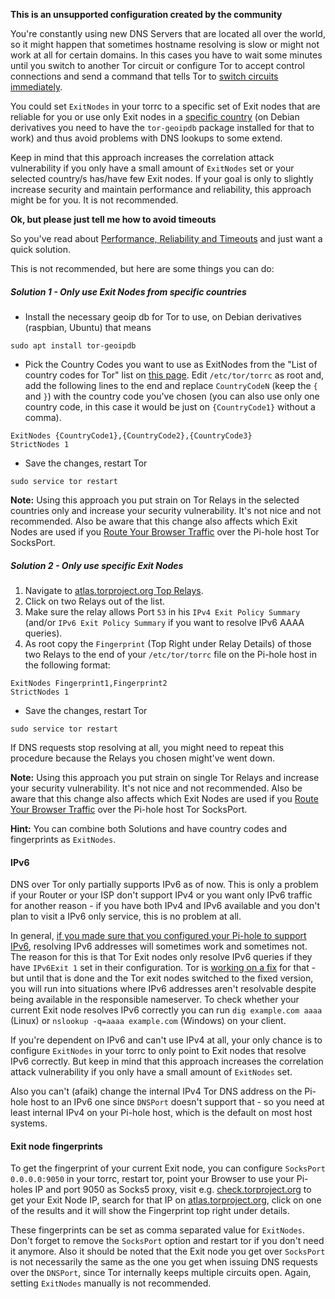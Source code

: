 **This is an unsupported configuration created by the community**

You're constantly using new DNS Servers that are located all over the world, so it might happen that sometimes hostname resolving is slow or might not work at all for certain domains. In this cases you have to wait some minutes until you switch to another Tor circuit or configure Tor to accept control connections and send a command that tells Tor to [switch circuits immediately](https://superuser.com/a/139018).   

You could set `ExitNodes` in your torrc to a specific set of Exit nodes that are reliable for you or use only Exit nodes in a [specific country](http://www.b3rn3d.com/blog/2014/03/05/tor-country-codes/) (on Debian derivatives you need to have the `tor-geoipdb` package installed for that to work) and thus avoid problems with DNS lookups to some extend. 

Keep in mind that this approach increases the correlation attack vulnerability if you only have a small amount of `ExitNodes` set or your selected country/s has/have few Exit nodes. If your goal is only to slightly increase security and maintain performance and reliability, this approach might be for you. It is not recommended.

**Ok, but please just tell me how to avoid timeouts**

So you've read about [Performance, Reliability and Timeouts](#performance-reliability-and-timeouts) and just want a quick solution. 

This is not recommended, but here are some things you can do:
##### Solution 1 - Only use Exit Nodes from specific countries
 * Install the necessary geoip db for Tor to use, on Debian derivatives (raspbian, Ubuntu) that means
  ```
  sudo apt install tor-geoipdb
  ```
 * Pick the Country Codes you want to use as ExitNodes from the "List of country codes for Tor" list on [this page](http://www.b3rn3d.com/blog/2014/03/05/tor-country-codes/).
   Edit `/etc/tor/torrc` as root and, add the following lines to the end and replace `CountryCodeN` (keep the `{` and `}`) with the country code you've chosen (you can also use only one country code, in this case it would be just on `{CountryCode1}` without a comma).
  ```
  ExitNodes {CountryCode1},{CountryCode2},{CountryCode3}
  StrictNodes 1
  ```
 * Save the changes, restart Tor
   
  ```
  sudo service tor restart
  ```
  
   **Note:** Using this approach you put strain on Tor Relays in the selected countries only and increase your security vulnerability. It's not nice and not recommended. Also be aware that this change also affects which Exit Nodes are used if you [Route Your Browser Traffic](#your-browser) over the Pi-hole host Tor SocksPort.
 
##### Solution 2 - Only use specific Exit Nodes
1. Navigate to [atlas.torproject.org Top Relays](https://atlas.torproject.org/#toprelays). 
2. Click on two Relays out of the list. 
3. Make sure the relay allows Port `53` in his `IPv4 Exit Policy Summary` (and/or `IPv6 Exit Policy Summary` if you want to resolve IPv6 AAAA queries). 
4. As root copy the `Fingerprint` (Top Right under Relay Details) of those two Relays to the end of your `/etc/tor/torrc` file on the Pi-hole host in the following format:
  
  ```
  ExitNodes Fingerprint1,Fingerprint2
  StrictNodes 1
  ```
  
 * Save the changes, restart Tor
  
  ```
  sudo service tor restart
  ```
  
   If DNS requests stop resolving at all, you might need to repeat this procedure because the Relays you chosen might've went down.

  **Note:** Using this approach you put strain on single Tor Relays and increase your security vulnerability. It's not nice and not recommended. Also be aware that this change also affects which Exit Nodes are used if you [Route Your Browser Traffic](#your-browser) over the Pi-hole host Tor SocksPort.  

 **Hint:** You can combine both Solutions and have country codes and fingerprints as `ExitNodes`.  

#### IPv6
 DNS over Tor only partially supports IPv6 as of now. This is only a problem if your Router or your ISP don't support IPv4 or you want only IPv6 traffic for another reason - if you have both IPv4 and IPv6 available and you don't plan to visit a IPv6 only service, this is no problem at all.  
 
 In general, [if you made sure that you configured your Pi-hole to support IPv6](https://www.reddit.com/r/Pi-hole/comments/7e0jg9/dns_over_tor/dq4wbry/), resolving IPv6 addresses will sometimes work and sometimes not. The reason for this is that Tor Exit nodes only resolve IPv6 queries if they have `IPv6Exit 1` set in their configuration. Tor is [working on a fix](https://trac.torproject.org/projects/tor/ticket/21311) for that - but until that is done and the Tor exit nodes switched to the fixed version, you will run into situations where IPv6 addresses aren't resolvable despite being available in the responsible nameserver. To check whether your current Exit node resolves IPv6 correctly you can run `dig example.com aaaa` (Linux) or `nslookup -q=aaaa example.com` (Windows) on your client.  
 
If you're dependent on IPv6 and can't use IPv4 at all, your only chance is to configure `ExitNodes` in your torrc to only point to Exit nodes that resolve IPv6 correctly. But keep in mind that this approach increases the correlation attack vulnerability if you only have a small amount of `ExitNodes` set.

Also you can't (afaik) change the internal IPv4 Tor DNS address on the Pi-hole host to an IPv6 one since `DNSPort` doesn't support that - so you need at least internal IPv4 on your Pi-hole host, which is the default on most host systems.
#### Exit node fingerprints
To get the fingerprint of your current Exit node, you can configure `SocksPort 0.0.0.0:9050` in your torrc, restart tor, point your Browser to use your Pi-holes IP and port 9050 as Socks5 proxy, visit e.g. [check.torproject.org](https://check.torproject.org/) to get your Exit Node IP, search for that IP on [atlas.torproject.org](https://atlas.torproject.org), click on one of the results and it will show the Fingerprint top right under details.  
 
 These fingerprints can be set as comma separated value for `ExitNodes`. Don't forget to remove the `SocksPort` option and restart tor if you don't need it anymore. Also it should be noted that the Exit node you get over `SocksPort` is not necessarily the same as the one you get when issuing DNS requests over the `DNSPort`, since Tor internally keeps multiple circuits open. Again, setting `ExitNodes` manually is not recommended.
 
